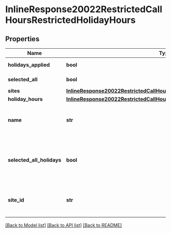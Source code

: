 # InlineResponse20022RestrictedCallHoursRestrictedHolidayHours

## Properties
Name | Type | Description | Notes
------------ | ------------- | ------------- | -------------
**holidays_applied** | **bool** | Whether the holidays are applied or not. | [optional] 
**selected_all** | **bool** | Whether to select all holidays. | [optional] 
**sites** | [**InlineResponse20022RestrictedCallHoursRestrictedHolidayHoursSites**](InlineResponse20022RestrictedCallHoursRestrictedHolidayHoursSites.md) |  | [optional] 
**holiday_hours** | [**InlineResponse20022RestrictedCallHoursRestrictedHolidayHoursHolidayHours**](InlineResponse20022RestrictedCallHoursRestrictedHolidayHoursHolidayHours.md) |  | [optional] 
**name** | **str** | Site name. This field displays if query parameter &#x60;holiday_hours_site_id&#x60; is set. | [optional] 
**selected_all_holidays** | **bool** | Whether to select the specific site all holiday hours. This field displays if query parameter &#x60;holiday_hours_site_id&#x60; is set. | [optional] 
**site_id** | **str** | The site ID. This field displays if the query parameter &#x60;holiday_hours_site_id&#x60; is set. | [optional] 

[[Back to Model list]](../README.md#documentation-for-models) [[Back to API list]](../README.md#documentation-for-api-endpoints) [[Back to README]](../README.md)

